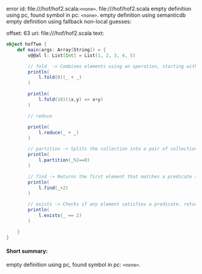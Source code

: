 error id: file://<WORKSPACE>/hof/hof2.scala:`<none>`.
file://<WORKSPACE>/hof/hof2.scala
empty definition using pc, found symbol in pc: `<none>`.
empty definition using semanticdb
empty definition using fallback
non-local guesses:

offset: 63
uri: file://<WORKSPACE>/hof/hof2.scala
text:
```scala
object hofTwo {
    def main(args: Array[String]) = {
        v@@al l: List[Int] = List(1, 2, 3, 4, 5)

        // fold  -> Combines elements using an operation, starting with an initial value.
        println(
            l.fold(0)(_ + _)
        )

        println(
            l.fold(10)((x,y) => x+y)
        )

        // reduce

        println(
            l.reduce(_ + _)
        )

        // partition -> Splits the collection into a pair of collections: those that match a condition and those that don't.
        println(
            l.partition(_%2==0)
        )

        // find -> Returns the first element that matches a predicate (as an Option).
        println(
            l.find(_>2)
        )

        // exists -> Checks if any element satisfies a predicate. return true or false
        println(
            l.exists(_ == 2)
        )

    }
}
```


#### Short summary: 

empty definition using pc, found symbol in pc: `<none>`.